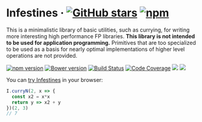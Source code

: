 # <a id="infestines"></a> Infestines &middot; [![GitHub stars](https://img.shields.io/github/stars/polytypic/infestines.svg?style=social)](https://github.com/polytypic/infestines) [![npm](https://img.shields.io/npm/dm/infestines.svg)](https://www.npmjs.com/package/infestines)

This is a minimalistic library of basic utilities, such as currying, for writing
more interesting high performance FP libraries.  **This library is not intended
to be used for application programming.** Primitives that are too specialized to
be used as a basis for nearly optimal implementations of higher level operations
are not provided.

[![npm version](https://badge.fury.io/js/infestines.svg)](http://badge.fury.io/js/infestines)
[![Bower version](https://badge.fury.io/bo/infestines.svg)](https://badge.fury.io/bo/infestines)
[![Build Status](https://travis-ci.org/polytypic/infestines.svg?branch=master)](https://travis-ci.org/polytypic/infestines)
[![Code Coverage](https://img.shields.io/codecov/c/github/polytypic/infestines/master.svg)](https://codecov.io/github/polytypic/infestines?branch=master)
[![](https://david-dm.org/polytypic/infestines.svg)](https://david-dm.org/polytypic/infestines) [![](https://david-dm.org/polytypic/infestines/dev-status.svg)](https://david-dm.org/polytypic/infestines?type=dev)

You can [try Infestines](https://polytypic.github.io/infestines/) in your
browser:

```js
I.curryN(2, x => {
  const x2 = x*x
  return y => x2 + y
})(2, 3)
// 7
```
